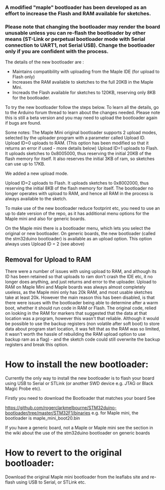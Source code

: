 ### A modified "maple" bootloader has been developed as an effort to increase the Flash and RAM available for sketches.
### Please note that changing the bootloader may render the board unusable unless you can re-flash the bootloader by other means (ST-Link or perpetual bootloader mode with Serial connection to UART1, not Serial USB). Change the bootloader only if you are confident with the process.

The details of the new bootloader are :
* Maintains compatibility with uploading from the Maple IDE (for upload to Flash only)
* Increases the RAM available to sketches to the full 20KB in the Maple Mini.
* Increads the Flash available for sketches to 120KB, reserving only 8KB for the bootloader.

To try the new bootloader follow the steps below. To learn all the details, go to the Arduino forum thread to learn about the changes needed.
Please note this is still a beta version and you may need to upload the bootloader again if bugs are found.

Some notes:
The Maple Mini original bootloader supports 2 upload modes, selected by the uploader program with a parameter called Upload ID.
Upload ID=0 uploads to RAM. (This option has been modified so that it returns an error if used - more details below)
Upload ID=1 uploads to Flash. It uploads sketches to 0x8005000, thus reserving the initial 20KB of the flash memory for itself. It also reserves the initial 3KB of ram, so sketches can use up to 17KB.

We added a new upload mode.

Upload ID=2 uploads to Flash. It uploads sketches to 0x8002000, thus reserving the initial 8KB of the flash memory for itself. The bootloader no longer operates with upload to RAM, and hence all RAM in the process is always available to the sketch.

To make use of the new bootloader reduce footprint etc, you need to use an up to date version of the repo, as it has additional menu options for the Maple mini and also for generic boards.

On the Maple mini there is a bootloader menu, which lets you select the original or new bootloader.
On generic boards, the new bootloader (called the stm32duino bootloader) is available as an upload option. This option always uses Upload ID = 2 (see above)


## Removal for Upload to RAM
There were a number of issues with using upload to RAM, and although its ID has been retained so that uploads to ram don't crash the IDE etc, it no longer does anything, and just returns and error to the uploader.
Upload to RAM on Maple Mini and Maple boards was always almost completely useless, as the Maple mini only has 20k RAM, and most usable sketches take at least 20k. However the main reason this has been disabled, is that there were issues with the bootloader being able to determine after a warm boot, whether it should run code in RAM or Flash. The original code, relied on looking in the RAM for markers that suggested that the data at that location was a program, however this wasn't that reliable. Although it would be possible to use the backup registers (non volatile after soft boot) to store data about program start location, it was felt that as the RAM was so limited, it wasn't worth the hassle of rebuilding the RAM upload option to use backup ram as a flag) - and the sketch code could still overwrite the backup registers and break this option.


# How to install the new bootloader:

Currently the only way to install the new bootloader is to flash your board using USB to Serial or STLink (or another SWD device e.g. JTAG or Black Magic Probe etc).

Firstly you need to download the Bootloader that matches your board See

https://github.com/rogerclarkmelbourne/STM32duino-bootloader/tree/master/STM32F1/binaries
e.g. for Maple mini, the bootloader is maple_mini_boot20.bin

If you have a generic board, not a Maple or Maple mini see the section in the wiki about the use of the stm32duino bootloader on generic boards


# How to revert to the original bootloader:

Download the original Maple mini bootloader from the leaflabs site and re-flash using USB to Serial, or STLink etc.



